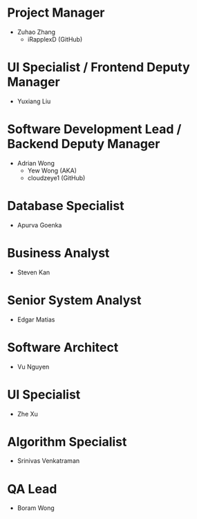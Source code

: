# Project Manager
* Zuhao Zhang
    * iRapplexD (GitHub)

# UI Specialist / Frontend Deputy Manager
* Yuxiang Liu

# Software Development Lead / Backend Deputy Manager
* Adrian Wong
    * Yew Wong (AKA)
    * cloudzeye1 (GitHub)

# Database Specialist
* Apurva Goenka

# Business Analyst
* Steven Kan

# Senior System Analyst
* Edgar Matias

# Software Architect
* Vu Nguyen

# UI Specialist
* Zhe Xu

# Algorithm Specialist
* Srinivas Venkatraman

# QA Lead
* Boram Wong
